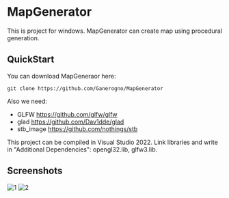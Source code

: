 
# MapGenerator

This is project for windows. MapGenerator can create map using procedural generation.

## QuickStart

You can download MapGeneraor here:
```
git clone https://github.com/Ganerogno/MapGenerator
```
Also we need:
- GLFW https://github.com/glfw/glfw
- glad https://github.com/Dav1dde/glad
- stb_image https://github.com/nothings/stb

This project can be compiled in Visual Studio 2022. Link libraries and write in "Additional Dependencies": opengl32.lib, glfw3.lib.

## Screenshots

![1](https://user-images.githubusercontent.com/87140985/233017926-2a3e3957-8fd2-4d80-ac68-a963b2fea938.png)
![2](https://user-images.githubusercontent.com/87140985/233017932-fb20e645-ae35-417b-94f1-ed4269b825eb.png)


